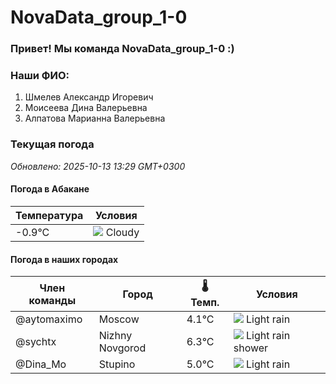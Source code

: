 # NovaData_group_1-0
### Привет! Мы команда NovaData_group_1-0 :)

### Наши ФИО:
1. Шмелев Александр Игоревич
2. Моисеева Дина Валерьевна
3. Алпатова Марианна Валерьевна

### Текущая погода
<!-- WEATHER:START -->
_Обновлено: 2025-10-13 13:29 GMT+0300_

#### Погода в Абакане

| Температура | Условия |
|-------------|----------|
| -0.9°C     | ![](https://cdn.weatherapi.com/weather/64x64/day/119.png) Cloudy |

#### Погода в наших городах

| Член команды  | Город               | 🌡️ Темп.  | Условия          |
|---------------|---------------------|-----------|--------------------|
| @aytomaximo    | Moscow              |    4.1°C | ![](https://cdn.weatherapi.com/weather/64x64/day/296.png) Light rain   |
| @sychtx        | Nizhny Novgorod     |    6.3°C | ![](https://cdn.weatherapi.com/weather/64x64/day/353.png) Light rain shower |
| @Dina_Mo       | Stupino             |    5.0°C | ![](https://cdn.weatherapi.com/weather/64x64/day/296.png) Light rain   |

<!-- WEATHER:END -->
